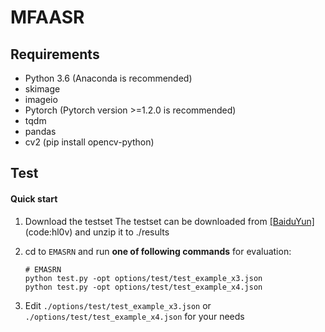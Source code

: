 # MFAASR

## Requirements
- Python 3.6 (Anaconda is recommended)
- skimage
- imageio
- Pytorch (Pytorch version >=1.2.0 is recommended)
- tqdm 
- pandas
- cv2 (pip install opencv-python)

## Test

#### Quick start
1. Download the testset
The testset can be downloaded from [[BaiduYun]](https://pan.baidu.com/s/18NsZHMbhSu14GxAw9jMgIw)(code:hl0v) and unzip it to ./results

2. cd to `EMASRN` and run **one of following commands** for evaluation:

   ```shell
   # EMASRN
   python test.py -opt options/test/test_example_x3.json
   python test.py -opt options/test/test_example_x4.json
   
3. Edit `./options/test/test_example_x3.json` or `./options/test/test_example_x4.json` for your needs
